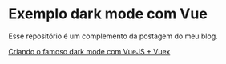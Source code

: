 # Exemplo dark mode com Vue

Esse repositório é um complemento da postagem do meu blog.

[Criando o famoso dark mode com VueJS + Vuex](https://hedersonboechat.com.br/darkmode-vuejs-vuex/)
